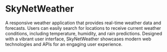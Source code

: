 # SkyNetWeather
A responsive weather application that provides real-time weather data and forecasts. Users can easily search for locations to receive current weather conditions, including temperature, humidity, and rain predictions. Designed with a vibrant user interface, SkyNetWeather showcases modern web technologies and APIs for an engaging user experience.

